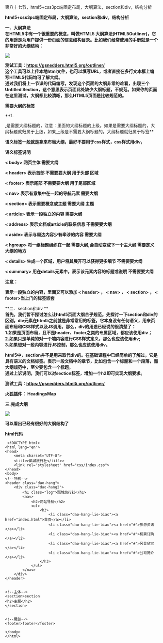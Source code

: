 第八十七节，html5+css3pc端固定布局，大纲算法，section和div，结构分析

**html5+css3pc端固定布局，大纲算法，section和div，结构分析**





**一．大纲算法**  
 **在HTML5中有一个很重要的概念，叫做HTML5
大纲算法(HTML5Outliner)，它的用途是为用户提供一份页面的信息结构目录。比如我们经常使用的手册就是一个非常好的大纲结构：**

**![](https://images2015.cnblogs.com/blog/955761/201610/955761-20161025110627187-582272179.png)**



**测试工具：[https://gsnedders.html5.org/outliner/
](https://gsnedders.html5.org/outliner/)**  
**这个工具可以上传本地html文件，也可以填写URL，或者直接在多行文本框上编写HTML5代码均可了解大纲。**  
 **通过我们将上一节课的代码编写，发现这个页面的大纲非常的难看，出现三个Untitled
Section，这个意思表示页面此处缺少大纲标题，不规范。如果你的页面在这里测试，大纲都比较清晰，那么HTML5页面是比较规范的。**



**需要大纲的标签**

**1.
<body>,是需要大纲标题的，注意：<body>里面的大纲标题的上级，如果是需要大纲标题的，大纲标题就归属于上级，如果上级是不需要大纲标题的，大纲标题就归属于<body>标签**

**语义标签一般就是拿来布局大纲，最好不要用于css样式，css样式用div，**



**语义标签说明**

**< body>      网页主体      需要大纲**

**< header>        表示首部
不需要要大纲             用于头部 **区域****

**< footer>         表示尾部
不需要要大纲             用于尾部区域**

**< nav>                   表示有意集中在一起的导航元素
需要大纲**

**< section>        表示重要概念或主题                                      需要大纲
**主题****

**< article>         表示一段独立的内容
需要大纲**

**< address>            表示文档或article的联系信息
不需要要大纲**

**< aside>            表示与周边内容少有牵涉的内容                             需要大纲**

**< hgroup>         将一组标题组织在一起
需要大纲,会自动变成下一个主大纲  需要定义大纲的地方**

**< details>              生成一个区域，用户将其展开可以获得更多细节               不需要要大纲**

**< summary>         用在details元素中，表示该元素内容的标题或说明            不需要要大纲**



****注意： <article>表示一段独立的内容，里面又可以添加 **< header>  ， **< nav> ， **< section> ，
**< footer>当上门的标签嵌套************





**二．section和div **  
**首先，我们暂不探讨怎么让html5页面大纲合乎规范。先探讨一下section和div的区别。div元素在html5之前就是非常常用的标签，它本身没有任何语义，用来页面布局和CSS样式以及JS调用。那么，div的用途已经说的很清楚了：**  
 **1.如果是页面布局，且不是header、footer之类的专属区域，都应该使用div；**  
 **2.如果只是单纯的对一个端内容进行CSS样式定义，那么也应该使用div;**  
 **3.如果想对一段内容进行JS控制，那么也应该使用div。**

**html5中，section并不是用来取代div的。在基础课程中已经简单的了解过，它是具有语义的文档标签。表示一段文档中的章节，比如包含一个标题和一个段落，而大纲规范中，至少要包含一个标题。**  
 **通过上诉说明，我们可以对section标签，增加一个h2即可实现大纲要求。**

****测试工具：<https://gsnedders.html5.org/outliner/>[
](https://gsnedders.html5.org/outliner/)****



**火狐插件：  HeadingsMap**



**三.完成大纲**

**![](https://images2015.cnblogs.com/blog/955761/201610/955761-20161025150846515-1917557211.png)**



**可以看出已经有很好的大纲结构了**



**html代码**

    
    
     <!DOCTYPE html>
    <html lang="en">
    <head>
        <meta charset="UTF-8">
        <title>瓢城旅行社</title>
        <link rel="stylesheet" href="css/index.css">
    </head>
    <body>
    <!--导航-->
    <header class="dao-hang">
        <div class="dao-hang2">
            <h1 class="log">瓢城旅行社</h1>
            <nav>
                <h2>网站导航</h2>
                <ul>
                    <h3>
                        <li class="dao-hang-lie-biao"><a href="index.html">首页</a></li>
                        <li class="dao-hang-lie-biao"><a href="#">旅游资讯</a></li>
                        <li class="dao-hang-lie-biao"><a href="#">机票订购</a></li>
                        <li class="dao-hang-lie-biao"><a href="#">风景欣赏</a></li>
                        <li class="dao-hang-lie-biao"><a href="#">公司简介</a></li>
                    </h3>
                </ul>
            </nav>
        </div>
    </header>
    
    
    <!--主体-->
    <section>section
    <h2>主题</h2>
    </section>
    
    
    <!--尾部-->
    <footer>footer</footer>
    
    </body>
    </html>



